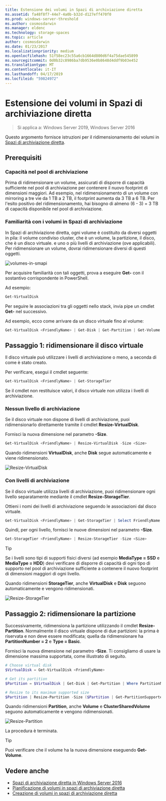 ```yaml
---
title: Estensione dei volumi in Spazi di archiviazione diretta
ms.assetid: fa48f8f7-44e7-4a0b-b32d-d127eff470f0
ms.prod: windows-server-threshold
ms.author: cosmosdarwin
ms.manager: eldenc
ms.technology: storage-spaces
ms.topic: article
author: cosmosdarwin
ms.date: 01/23/2017
ms.localizationpriority: medium
ms.openlocfilehash: 51f58ec23c55a6cb1664d800d6f4a75dae545899
ms.sourcegitcommit: 0d0b32c8986ba7db9536e0b8648d4ddf9b03e452
ms.translationtype: MT
ms.contentlocale: it-IT
ms.lasthandoff: 04/17/2019
ms.locfileid: "59824972"
---
```

# <a name="extending-volumes-in-storage-spaces-direct"></a>Estensione dei volumi in Spazi di archiviazione diretta
> Si applica a: Windows Server 2019, Windows Server 2016

Questo argomento fornisce istruzioni per il ridimensionamento dei volumi in [Spazi di archiviazione diretta](storage-spaces-direct-overview.md).

## <a name="prerequisites"></a>Prerequisiti

### <a name="capacity-in-the-storage-pool"></a>Capacità nel pool di archiviazione

Prima di ridimensionare un volume, assicurati di disporre di capacità sufficiente nel pool di archiviazione per contenere il nuovo footprint di dimensioni maggiori. Ad esempio, nel ridimensionamento di un volume con mirroring a tre vie da 1 TB a 2 TB, il footprint aumenta da 3 TB a 6 TB. Per l'esito positivo del ridimensionamento, hai bisogno di almeno (6 - 3) = 3 TB di capacità disponibile nel pool di archiviazione.

### <a name="familiarity-with-volumes-in-storage-spaces"></a>Familiarità con i volumi in Spazi di archiviazione

In Spazi di archiviazione diretta, ogni volume è costituito da diversi oggetti in pila: il volume condiviso cluster, che è un volume, la partizione, il disco, che è un disco virtuale. e uno o più livelli di archiviazione (ove applicabili). Per ridimensionare un volume, dovrai ridimensionare diversi di questi oggetti.

![volumes-in-smapi](media/resize-volumes/volumes-in-smapi.png)

Per acquisire familiarità con tali oggetti, prova a eseguire **Get-** con il sostantivo corrispondente in PowerShell.

Ad esempio: 

```PowerShell
Get-VirtualDisk
```

Per seguire le associazioni tra gli oggetti nello stack, invia pipe un cmdlet **Get-** nel successivo.

Ad esempio, ecco come arrivare da un disco virtuale fino al volume:

```PowerShell
Get-VirtualDisk <FriendlyName> | Get-Disk | Get-Partition | Get-Volume 
```

## <a name="step-1--resize-the-virtual-disk"></a>Passaggio 1: ridimensionare il disco virtuale

Il disco virtuale può utilizzare i livelli di archiviazione o meno, a seconda di come è stato creato.

Per verificare, esegui il cmdlet seguente:

```PowerShell
Get-VirtualDisk <FriendlyName> | Get-StorageTier 
```

Se il cmdlet non restituisce valori, il disco virtuale non utilizza i livelli di archiviazione.

### <a name="no-storage-tiers"></a>Nessun livello di archiviazione

Se il disco virtuale non dispone di livelli di archiviazione, puoi ridimensionarlo direttamente tramite il cmdlet **Resize-VirtualDisk**.

Fornisci la nuova dimensione nel parametro **-Size**.

```PowerShell
Get-VirtualDisk <FriendlyName> | Resize-VirtualDisk -Size <Size>
```

Quando ridimensioni **VirtualDisk**, anche **Disk** segue automaticamente e viene ridimensionato.

![Resize-VirtualDisk](media/resize-volumes/Resize-VirtualDisk.gif)

### <a name="with-storage-tiers"></a>Con livelli di archiviazione

Se il disco virtuale utilizza livelli di archiviazione, puoi ridimensionare ogni livello separatamente mediante il cmdlet **Resize-StorageTier**.

Ottieni i nomi dei livelli di archiviazione seguendo le associazioni dal disco virtuale.

```PowerShell
Get-VirtualDisk <FriendlyName> | Get-StorageTier | Select FriendlyName
```

Quindi, per ogni livello, fornisci le nuove dimensioni nel parametro **-Size**.

```PowerShell
Get-StorageTier <FriendlyName> | Resize-StorageTier -Size <Size>
```

> [!TIP]
> Se i livelli sono tipi di supporti fisici diversi (ad esempio **MediaType = SSD** e **MediaType = HDD**) devi verificare di disporre di capacità di ogni tipo di supporto nel pool di archiviazione sufficiente a contenere il nuovo footprint di dimensioni maggiori di ogni livello.

Quando ridimensioni **StorageTier**, anche **VirtualDisk** e **Disk** seguono automaticamente e vengono ridimensionati.

![Resize-StorageTier](media/resize-volumes/Resize-StorageTier.gif)

## <a name="step-2--resize-the-partition"></a>Passaggio 2: ridimensionare la partizione

Successivamente, ridimensiona la partizione utilizzando il cmdlet **Resize-Partition**. Normalmente il disco virtuale dispone di due partizioni: la prima è riservata e non deve essere modificata; quella da ridimensionare ha **PartitionNumber = 2** e **Type = Basic**.

Fornisci la nuova dimensione nel parametro **-Size**. Ti consigliamo di usare la dimensione massima supportata, come illustrato di seguito.

```PowerShell
# Choose virtual disk
$VirtualDisk = Get-VirtualDisk <FriendlyName>

# Get its partition
$Partition = $VirtualDisk | Get-Disk | Get-Partition | Where PartitionNumber -Eq 2

# Resize to its maximum supported size 
$Partition | Resize-Partition -Size ($Partition | Get-PartitionSupportedSize).SizeMax
```

Quando ridimensioni **Partition**, anche **Volume** e **ClusterSharedVolume** seguono automaticamente e vengono ridimensionati.

![Resize-Partition](media/resize-volumes/Resize-Partition.gif)

La procedura è terminata.

> [!TIP]
> Puoi verificare che il volume ha la nuova dimensione eseguendo **Get-Volume**.

## <a name="see-also"></a>Vedere anche

- [Spazi di archiviazione diretta in Windows Server 2016](storage-spaces-direct-overview.md)
- [Pianificazione di volumi in spazi di archiviazione diretta](plan-volumes.md)
- [Creazione di volumi in spazi di archiviazione diretta](create-volumes.md)
